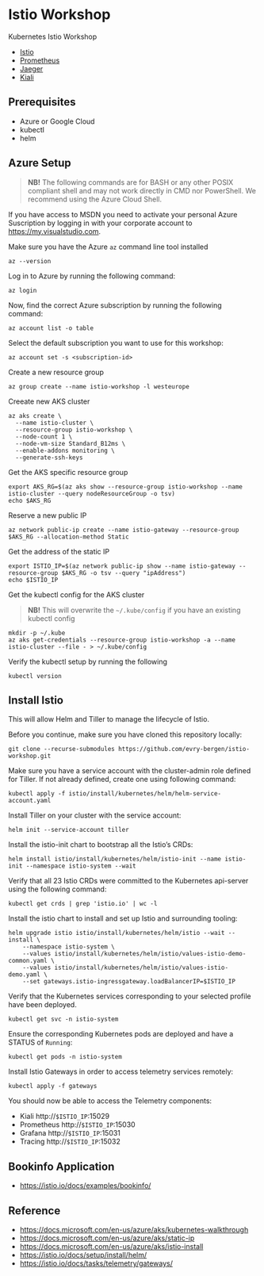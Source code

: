# Istio Workshop

Kubernetes Istio Workshop

* [Istio](https://istio.io/)
* [Prometheus](https://prometheus.io/)
* [Jaeger](https://www.jaegertracing.io/)
* [Kiali](https://kiali.io/)

## Prerequisites

* Azure or Google Cloud
* kubectl
* helm

## Azure Setup

> **NB!** The following commands are for BASH or any other POSIX compliant shell
> and may not work directly in CMD nor PowerShell. We recommend using the Azure
> Cloud Shell.

If you have access to MSDN you need to activate your personal Azure Suscription
by logging in with your corporate account to https://my.visualstudio.com.

Make sure you have the Azure `az` command line tool installed

```
az --version
```

Log in to Azure by running the following command:

```
az login
```

Now, find the correct Azure subscription by running the following command:

```
az account list -o table
```

Select the default subscription you want to use for this workshop:

```
az account set -s <subscription-id>
```

Create a new resource group

```
az group create --name istio-workshop -l westeurope
```

Creeate new AKS cluster

```
az aks create \
  --name istio-cluster \
  --resource-group istio-workshop \
  --node-count 1 \
  --node-vm-size Standard_B12ms \
  --enable-addons monitoring \
  --generate-ssh-keys
```

Get the AKS specific resource group

```
export AKS_RG=$(az aks show --resource-group istio-workshop --name istio-cluster --query nodeResourceGroup -o tsv)
echo $AKS_RG
```

Reserve a new public IP

```
az network public-ip create --name istio-gateway --resource-group $AKS_RG --allocation-method Static
```

Get the address of the static IP

```
export ISTIO_IP=$(az network public-ip show --name istio-gateway --resource-group $AKS_RG -o tsv --query "ipAddress")
echo $ISTIO_IP
```

Get the kubectl config for the AKS cluster

> **NB!** This will overwrite the `~/.kube/config` if you have an existing
> kubectl config

```
mkdir -p ~/.kube
az aks get-credentials --resource-group istio-workshop -a --name istio-cluster --file - > ~/.kube/config
```

Verify the kubectl setup by running the following

```
kubectl version
```

## Install Istio

This will allow Helm and Tiller to manage the lifecycle of Istio.

Before you continue, make sure you have cloned this repository locally:

```
git clone --recurse-submodules https://github.com/evry-bergen/istio-workshop.git
```

Make sure you have a service account with the cluster-admin role defined for Tiller. If not already defined, create one using following command:

```
kubectl apply -f istio/install/kubernetes/helm/helm-service-account.yaml
```

Install Tiller on your cluster with the service account:

```
helm init --service-account tiller
```

Install the istio-init chart to bootstrap all the Istio’s CRDs:

```
helm install istio/install/kubernetes/helm/istio-init --name istio-init --namespace istio-system --wait
```

Verify that all 23 Istio CRDs were committed to the Kubernetes api-server using the following command:

```
kubectl get crds | grep 'istio.io' | wc -l
```

Install the istio chart to install and set up Istio and surrounding tooling:

```
helm upgrade istio istio/install/kubernetes/helm/istio --wait --install \
    --namespace istio-system \
    --values istio/install/kubernetes/helm/istio/values-istio-demo-common.yaml \
    --values istio/install/kubernetes/helm/istio/values-istio-demo.yaml \
    --set gateways.istio-ingressgateway.loadBalancerIP=$ISTIO_IP
```

Verify that the Kubernetes services corresponding to your selected profile have been deployed.

```
kubectl get svc -n istio-system
```

Ensure the corresponding Kubernetes pods are deployed and have a STATUS of `Running`:

```
kubectl get pods -n istio-system
```

Install Istio Gateways in order to access telemetry services remotely:

```
kubectl apply -f gateways
```

You should now be able to access the Telemetry components:

* Kiali http://`$ISTIO_IP`:15029
* Prometheus http://`$ISTIO_IP`:15030
* Grafana http://`$ISTIO_IP`:15031
* Tracing http://`$ISTIO_IP`:15032

## Bookinfo Application

* https://istio.io/docs/examples/bookinfo/

## Reference

* https://docs.microsoft.com/en-us/azure/aks/kubernetes-walkthrough
* https://docs.microsoft.com/en-us/azure/aks/static-ip
* https://docs.microsoft.com/en-us/azure/aks/istio-install
* https://istio.io/docs/setup/install/helm/
* https://istio.io/docs/tasks/telemetry/gateways/
